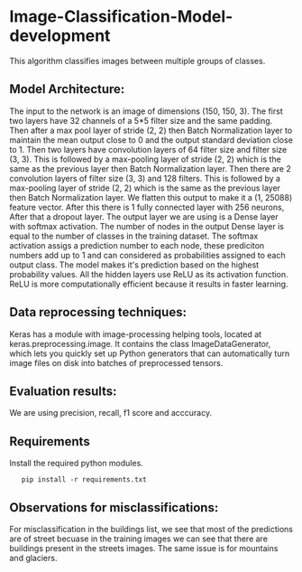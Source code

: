 # Image-Classification-Model-development
This algorithm classifies images between multiple groups of classes.
## Model Architecture: 
The input to the network is an image of dimensions (150, 150, 3). The first two layers have 32 channels of a 5*5 filter size and the same padding. Then after a max pool layer of stride (2, 2) then Batch Normalization layer to maintain the mean output close to 0 and the output standard deviation close to 1. Then two layers have convolution layers of 64 filter size and filter size (3, 3). This is followed by a max-pooling layer of stride (2, 2) which is the same as the previous layer then Batch Normalization layer. Then there are 2 convolution layers of filter size (3, 3) and 128 filters. This is followed by a max-pooling layer of stride (2, 2) which is the same as the previous layer then Batch Normalization layer. We flatten this output to make it a (1, 25088) feature vector. After this there is 1 fully connected layer with 256 neurons, After that a dropout layer. The output layer we are using is a Dense layer with softmax activation. The number of nodes in the output Dense layer is equal to the number of classes in the training dataset. The softmax activation assigs a prediction number to each node, these prediciton numbers add up to 1 and can considered as probabilities assigned to each output class. The model makes it's prediction based on the highest probability values. All the hidden layers use ReLU as its activation function. ReLU is more computationally efficient because it results in faster learning. 
## Data reprocessing techniques:
Keras has a module with image-processing helping tools, located at keras.preprocessing.image. It contains the class ImageDataGenerator, which lets you quickly set up Python generators that can automatically turn image files on disk into batches of preprocessed tensors.
## Evaluation results:
We are using precision, recall, f1 score and acccuracy.
## Requirements

  Install the required python modules.

   ```
      pip install -r requirements.txt
   ```
## Observations for misclassifications:
For misclassification in the buildings list, we see that most of the predictions are of street becuase in the training images we can see that there are buildings present in the streets images. The same issue is for mountains and glaciers.
